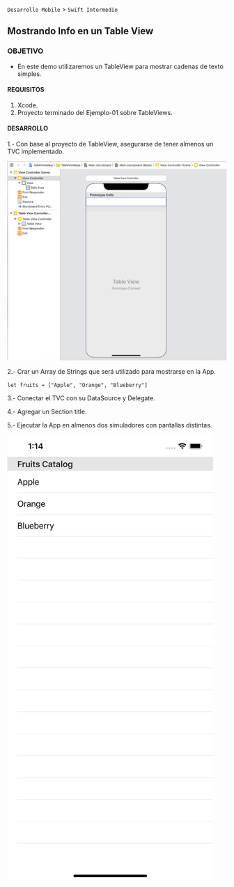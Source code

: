 
`Desarrollo Mobile` > `Swift Intermedio`


## Mostrando Info en un Table View


### OBJETIVO

- En este demo utilizaremos un TableView para mostrar cadenas de texto simples.


#### REQUISITOS

1. Xcode.
2. Proyecto terminado del Ejemplo-01 sobre TableViews.

#### DESARROLLO

1.- Con base al proyecto de TableView, asegurarse de tener almenos un TVC implementado.

![](0.png)

2.- Crar un Array de Strings que será utilizado para mostrarse en la App.

```
let fruits = ["Apple", "Orange", "Blueberry"]

```

3.- Conectar el TVC con su DataSource y Delegate.

4.- Agregar un Section title.

5.- Ejecutar la App en almenos dos simuladores con pantallas distintas.

![](1.png)